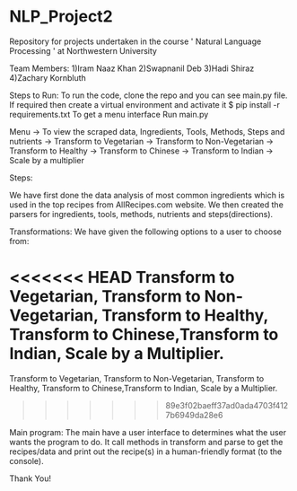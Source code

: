 # NLP_Project2
Repository for projects undertaken in the course ' Natural Language Processing ' at Northwestern University

Team Members:
1)Iram Naaz Khan
2)Swapnanil Deb
3)Hadi Shiraz
4)Zachary Kornbluth

Steps to Run:
To run the code, clone the repo and you can see main.py file.
If required then create a virtual environment and activate it
$ pip install -r requirements.txt
To get a menu interface Run main.py

Menu
-> To view the scraped data, Ingredients, Tools, Methods, Steps and nutrients
-> Transform to Vegetarian
-> Transform to Non-Vegetarian
-> Transform to Healthy
-> Transform to Chinese
-> Transform to Indian
-> Scale by a multiplier

Steps:

We have first done the data analysis of most common ingredients which is used in the top recipes from AllRecipes.com website. 
We then created the parsers for ingredients, tools, methods, nutrients and steps(directions).

Transformations:
We have given the following options to a user to choose from:

<<<<<<< HEAD
Transform to Vegetarian, Transform to Non-Vegetarian, Transform to Healthy, Transform to Chinese,Transform to Indian, Scale by a Multiplier.
=======
Transform to Vegetarian, Transform to Non-Vegetarian, Transform to Healthy, Transform to Chinese,Transform to Indian, Scale by a Multiplier.
>>>>>>> 89e3f02baeff37ad0ada4703f4127b6949da28e6

Main program:
The main have a user interface to determines what the user wants the program to do. It call methods in transform and parse to get the recipes/data and print out the recipe(s) in a human-friendly format (to the console).

Thank You!
